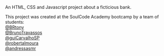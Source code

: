 An HTML, CSS and Javascript project about a ficticious bank.

This project was created at the SoulCode Academy bootcamp by a team of students:  
[@BRtony](https://github.com/BRtony)  
[@BrunoTravassos](https://github.com/BrunoTravassos)  
[@guiCarvalhoSP](https://github.com/guiCarvalhoSP)  
[@robertalmoura](https://github.com/robertalmoura)  
[@andressasmr](https://github.com/andressasmr)